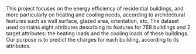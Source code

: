This project focuses on the energy efficiency of residential buildings, and more particularly on heating and cooling needs, according to architectural features such as wall surface, glazed area, orientation, etc. 
The dataset used contains eight attributes describing its features for 768 buildings and 2 target attributes: the heating loads and the cooling loads of these buildings.
Our purpose is to predict the charges for each building, according to its attributes.
